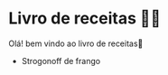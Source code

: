 # Livro de receitas :man_cook:

Olá! bem vindo ao livro de receitas:wave: 

- Strogonoff de frango

